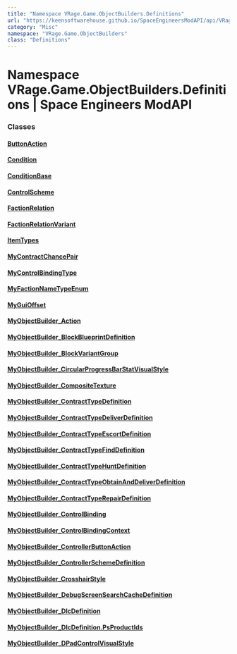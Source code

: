 ```yaml
---
title: "Namespace VRage.Game.ObjectBuilders.Definitions"
url: "https://keensoftwarehouse.github.io/SpaceEngineersModAPI/api/VRage.Game.ObjectBuilders.Definitions.html"
category: "Misc"
namespace: "VRage.Game.ObjectBuilders"
class: "Definitions"
---
```


# Namespace VRage.Game.ObjectBuilders.Definitions | Space Engineers ModAPI

### Classes

#### [ButtonAction](https://keensoftwarehouse.github.io/SpaceEngineersModAPI/api/VRage.Game.ObjectBuilders.Definitions.ButtonAction.html)

#### [Condition](https://keensoftwarehouse.github.io/SpaceEngineersModAPI/api/VRage.Game.ObjectBuilders.Definitions.Condition.html)

#### [ConditionBase](https://keensoftwarehouse.github.io/SpaceEngineersModAPI/api/VRage.Game.ObjectBuilders.Definitions.ConditionBase.html)

#### [ControlScheme](https://keensoftwarehouse.github.io/SpaceEngineersModAPI/api/VRage.Game.ObjectBuilders.Definitions.ControlScheme.html)

#### [FactionRelation](https://keensoftwarehouse.github.io/SpaceEngineersModAPI/api/VRage.Game.ObjectBuilders.Definitions.FactionRelation.html)

#### [FactionRelationVariant](https://keensoftwarehouse.github.io/SpaceEngineersModAPI/api/VRage.Game.ObjectBuilders.Definitions.FactionRelationVariant.html)

#### [ItemTypes](https://keensoftwarehouse.github.io/SpaceEngineersModAPI/api/VRage.Game.ObjectBuilders.Definitions.ItemTypes.html)

#### [MyContractChancePair](https://keensoftwarehouse.github.io/SpaceEngineersModAPI/api/VRage.Game.ObjectBuilders.Definitions.MyContractChancePair.html)

#### [MyControlBindingType](https://keensoftwarehouse.github.io/SpaceEngineersModAPI/api/VRage.Game.ObjectBuilders.Definitions.MyControlBindingType.html)

#### [MyFactionNameTypeEnum](https://keensoftwarehouse.github.io/SpaceEngineersModAPI/api/VRage.Game.ObjectBuilders.Definitions.MyFactionNameTypeEnum.html)

#### [MyGuiOffset](https://keensoftwarehouse.github.io/SpaceEngineersModAPI/api/VRage.Game.ObjectBuilders.Definitions.MyGuiOffset.html)

#### [MyObjectBuilder\_Action](https://keensoftwarehouse.github.io/SpaceEngineersModAPI/api/VRage.Game.ObjectBuilders.Definitions.MyObjectBuilder_Action.html)

#### [MyObjectBuilder\_BlockBlueprintDefinition](https://keensoftwarehouse.github.io/SpaceEngineersModAPI/api/VRage.Game.ObjectBuilders.Definitions.MyObjectBuilder_BlockBlueprintDefinition.html)

#### [MyObjectBuilder\_BlockVariantGroup](https://keensoftwarehouse.github.io/SpaceEngineersModAPI/api/VRage.Game.ObjectBuilders.Definitions.MyObjectBuilder_BlockVariantGroup.html)

#### [MyObjectBuilder\_CircularProgressBarStatVisualStyle](https://keensoftwarehouse.github.io/SpaceEngineersModAPI/api/VRage.Game.ObjectBuilders.Definitions.MyObjectBuilder_CircularProgressBarStatVisualStyle.html)

#### [MyObjectBuilder\_CompositeTexture](https://keensoftwarehouse.github.io/SpaceEngineersModAPI/api/VRage.Game.ObjectBuilders.Definitions.MyObjectBuilder_CompositeTexture.html)

#### [MyObjectBuilder\_ContractTypeDefinition](https://keensoftwarehouse.github.io/SpaceEngineersModAPI/api/VRage.Game.ObjectBuilders.Definitions.MyObjectBuilder_ContractTypeDefinition.html)

#### [MyObjectBuilder\_ContractTypeDeliverDefinition](https://keensoftwarehouse.github.io/SpaceEngineersModAPI/api/VRage.Game.ObjectBuilders.Definitions.MyObjectBuilder_ContractTypeDeliverDefinition.html)

#### [MyObjectBuilder\_ContractTypeEscortDefinition](https://keensoftwarehouse.github.io/SpaceEngineersModAPI/api/VRage.Game.ObjectBuilders.Definitions.MyObjectBuilder_ContractTypeEscortDefinition.html)

#### [MyObjectBuilder\_ContractTypeFindDefinition](https://keensoftwarehouse.github.io/SpaceEngineersModAPI/api/VRage.Game.ObjectBuilders.Definitions.MyObjectBuilder_ContractTypeFindDefinition.html)

#### [MyObjectBuilder\_ContractTypeHuntDefinition](https://keensoftwarehouse.github.io/SpaceEngineersModAPI/api/VRage.Game.ObjectBuilders.Definitions.MyObjectBuilder_ContractTypeHuntDefinition.html)

#### [MyObjectBuilder\_ContractTypeObtainAndDeliverDefinition](https://keensoftwarehouse.github.io/SpaceEngineersModAPI/api/VRage.Game.ObjectBuilders.Definitions.MyObjectBuilder_ContractTypeObtainAndDeliverDefinition.html)

#### [MyObjectBuilder\_ContractTypeRepairDefinition](https://keensoftwarehouse.github.io/SpaceEngineersModAPI/api/VRage.Game.ObjectBuilders.Definitions.MyObjectBuilder_ContractTypeRepairDefinition.html)

#### [MyObjectBuilder\_ControlBinding](https://keensoftwarehouse.github.io/SpaceEngineersModAPI/api/VRage.Game.ObjectBuilders.Definitions.MyObjectBuilder_ControlBinding.html)

#### [MyObjectBuilder\_ControlBindingContext](https://keensoftwarehouse.github.io/SpaceEngineersModAPI/api/VRage.Game.ObjectBuilders.Definitions.MyObjectBuilder_ControlBindingContext.html)

#### [MyObjectBuilder\_ControllerButtonAction](https://keensoftwarehouse.github.io/SpaceEngineersModAPI/api/VRage.Game.ObjectBuilders.Definitions.MyObjectBuilder_ControllerButtonAction.html)

#### [MyObjectBuilder\_ControllerSchemeDefinition](https://keensoftwarehouse.github.io/SpaceEngineersModAPI/api/VRage.Game.ObjectBuilders.Definitions.MyObjectBuilder_ControllerSchemeDefinition.html)

#### [MyObjectBuilder\_CrosshairStyle](https://keensoftwarehouse.github.io/SpaceEngineersModAPI/api/VRage.Game.ObjectBuilders.Definitions.MyObjectBuilder_CrosshairStyle.html)

#### [MyObjectBuilder\_DebugScreenSearchCacheDefinition](https://keensoftwarehouse.github.io/SpaceEngineersModAPI/api/VRage.Game.ObjectBuilders.Definitions.MyObjectBuilder_DebugScreenSearchCacheDefinition.html)

#### [MyObjectBuilder\_DlcDefinition](https://keensoftwarehouse.github.io/SpaceEngineersModAPI/api/VRage.Game.ObjectBuilders.Definitions.MyObjectBuilder_DlcDefinition.html)

#### [MyObjectBuilder\_DlcDefinition.PsProductIds](https://keensoftwarehouse.github.io/SpaceEngineersModAPI/api/VRage.Game.ObjectBuilders.Definitions.MyObjectBuilder_DlcDefinition.PsProductIds.html)

#### [MyObjectBuilder\_DPadControlVisualStyle](https://keensoftwarehouse.github.io/SpaceEngineersModAPI/api/VRage.Game.ObjectBuilders.Definitions.MyObjectBuilder_DPadControlVisualStyle.html)
